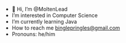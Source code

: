 - 👋 Hi, I’m @MoltenLead
- I’m interested in Computer Science
- I’m currently learning Java
- How to reach me binglepringles@gmail.com
- Pronouns: he/him


<!---
MoltenLead/MoltenLead is a special repository because its `README.md` (this file) appears on your GitHub profile.
You can click the Preview link to take a look at your changes.
--->
